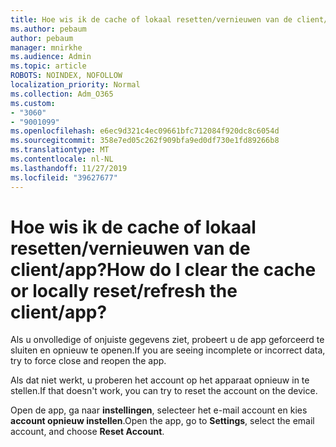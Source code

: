 ```yaml
---
title: Hoe wis ik de cache of lokaal resetten/vernieuwen van de client/app?
ms.author: pebaum
author: pebaum
manager: mnirkhe
ms.audience: Admin
ms.topic: article
ROBOTS: NOINDEX, NOFOLLOW
localization_priority: Normal
ms.collection: Adm_O365
ms.custom:
- "3060"
- "9001099"
ms.openlocfilehash: e6ec9d321c4ec09661bfc712084f920dc8c6054d
ms.sourcegitcommit: 358e7ed05c262f909bfa9ed0df730e1fd89266b8
ms.translationtype: MT
ms.contentlocale: nl-NL
ms.lasthandoff: 11/27/2019
ms.locfileid: "39627677"
---
```

# <a name="how-do-i-clear-the-cache-or-locally-resetrefresh-the-clientapp"></a><span data-ttu-id="6e4f6-102">Hoe wis ik de cache of lokaal resetten/vernieuwen van de client/app?</span><span class="sxs-lookup"><span data-stu-id="6e4f6-102">How do I clear the cache or locally reset/refresh the client/app?</span></span>

<span data-ttu-id="6e4f6-103">Als u onvolledige of onjuiste gegevens ziet, probeert u de app geforceerd te sluiten en opnieuw te openen.</span><span class="sxs-lookup"><span data-stu-id="6e4f6-103">If you are seeing incomplete or incorrect data, try to force close and reopen the app.</span></span>  

<span data-ttu-id="6e4f6-104">Als dat niet werkt, u proberen het account op het apparaat opnieuw in te stellen.</span><span class="sxs-lookup"><span data-stu-id="6e4f6-104">If that doesn't work, you can try to reset the account on the device.</span></span>
 
<span data-ttu-id="6e4f6-105">Open de app, ga naar **instellingen**, selecteer het e-mail account en kies **account opnieuw instellen**.</span><span class="sxs-lookup"><span data-stu-id="6e4f6-105">Open the app, go to **Settings**, select the email account, and choose **Reset Account**.</span></span>